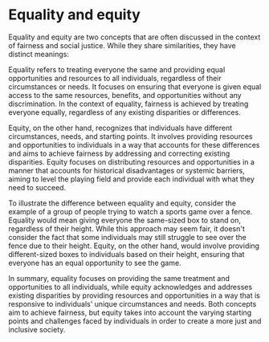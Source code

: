 # Equality and equity

Equality and equity are two concepts that are often discussed in the context of fairness and social justice. While they share similarities, they have distinct meanings:

Equality refers to treating everyone the same and providing equal opportunities and resources to all individuals, regardless of their circumstances or needs. It focuses on ensuring that everyone is given equal access to the same resources, benefits, and opportunities without any discrimination. In the context of equality, fairness is achieved by treating everyone equally, regardless of any existing disparities or differences.

Equity, on the other hand, recognizes that individuals have different circumstances, needs, and starting points. It involves providing resources and opportunities to individuals in a way that accounts for these differences and aims to achieve fairness by addressing and correcting existing disparities. Equity focuses on distributing resources and opportunities in a manner that accounts for historical disadvantages or systemic barriers, aiming to level the playing field and provide each individual with what they need to succeed.

To illustrate the difference between equality and equity, consider the example of a group of people trying to watch a sports game over a fence. Equality would mean giving everyone the same-sized box to stand on, regardless of their height. While this approach may seem fair, it doesn't consider the fact that some individuals may still struggle to see over the fence due to their height. Equity, on the other hand, would involve providing different-sized boxes to individuals based on their height, ensuring that everyone has an equal opportunity to see the game.

In summary, equality focuses on providing the same treatment and opportunities to all individuals, while equity acknowledges and addresses existing disparities by providing resources and opportunities in a way that is responsive to individuals' unique circumstances and needs. Both concepts aim to achieve fairness, but equity takes into account the varying starting points and challenges faced by individuals in order to create a more just and inclusive society.
